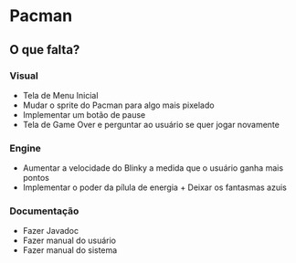 # Pacman

## O que falta?

### Visual

- Tela de Menu Inicial
- Mudar o sprite do Pacman para algo mais pixelado
- Implementar um botão de pause
- Tela de Game Over e perguntar ao usuário se quer jogar novamente

### Engine

- Aumentar a velocidade do Blinky a medida que o usuário ganha mais pontos
- Implementar o poder da pílula de energia + Deixar os fantasmas azuis

### Documentação

- Fazer Javadoc
- Fazer manual do usuário
- Fazer manual do sistema

